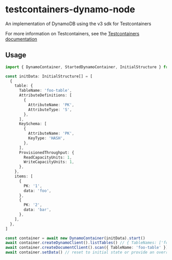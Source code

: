 # testcontainers-dynamo-node
An implementation of DynamoDB using the v3 sdk for Testcontainers

For more information on Testcontainers, see the [Testcontainers documentation](https://node.testcontainers.org)

## Usage
```typescript
import { DynamoContainer, StartedDynamoContainer, InitialStructure } from 'testcontainers-dynamo-node'

const initData: InitialStructure[] = [
  {
    table: {
      TableName: 'foo-table',
      AttributeDefinitions: [
        {
          AttributeName: 'PK',
          AttributeType: 'S',
        },
      ],
      KeySchema: [
        {
          AttributeName: 'PK',
          KeyType: 'HASH',
        },
      ],
      ProvisionedThroughput: {
        ReadCapacityUnits: 1,
        WriteCapacityUnits: 1,
      },
    },
    items: [
      {
        PK: '1',
        data: 'foo',
      },
      {
        PK: '2',
        data: 'bar',
      },
    ],
  },
]

const container = await new DynamoContainer(initData).start()
await container.createDynamoClient().listTables() // { TableNames: ['foo-table'] }
await container.createDocumentClient().scan({ TableName: 'foo-table' }) // { Items: [{ PK: '1', data: 'foo' }, { PK: '2', data: 'bar' }] }
await container.setData() // reset to initial state or provide an override
```
